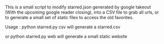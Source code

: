 This is a small script to modify starred.json generated by google takeout (With the upcoming google reader closing), into a CSV file to grab all urls, or to generate a small set of static files to access the old favorites.

Usage :
    python starred.py csv
will generate a starred.csv

or
    python starred.py web
will generate a small static website